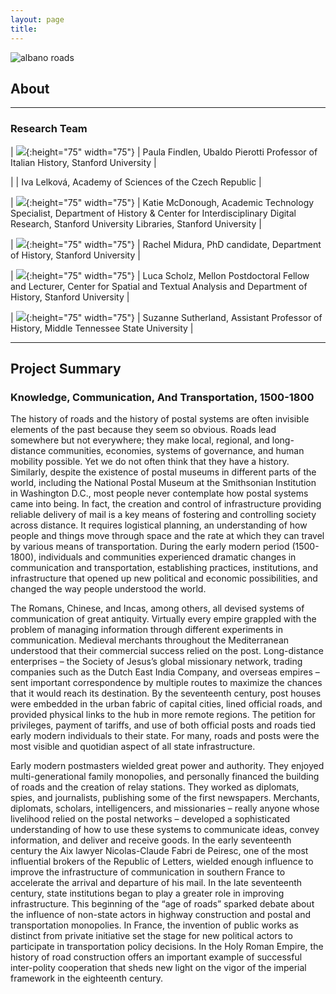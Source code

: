 ```yaml
---
layout: page
title:
---
```


![albano roads](https://github.com/EMmobility/emm_site/blob/gh-pages/assets/img/albano_detail.png?raw=true)
## About


---

### Research Team

| ![](https://github.com/EMmobility/emm_site/blob/gh-pages/assets/img/findlen.jpg?raw=true){:height="75" width="75"} | Paula Findlen, Ubaldo Pierotti Professor of Italian History, Stanford University |


|  | Iva Lelková, Academy of Sciences of the Czech Republic |


| ![](https://github.com/EMmobility/emm_site/blob/gh-pages/assets/img/mcdonough.JPG?raw=true){:height="75" width="75"} | Katie McDonough, Academic Technology Specialist, Department of History & Center for Interdisciplinary Digital Research, Stanford University Libraries, Stanford University |


| ![](https://github.com/EMmobility/emm_site/blob/gh-pages/assets/img/midura.jpg?raw=true){:height="75" width="75"} | Rachel Midura, PhD candidate, Department of History, Stanford University |


| ![](https://github.com/EMmobility/emm_site/blob/gh-pages/assets/img/scholz.jpg?raw=true){:height="75" width="75"} | Luca Scholz, Mellon Postdoctoral Fellow and Lecturer, Center for Spatial and Textual Analysis and Department of History, Stanford University |


| ![](https://github.com/EMmobility/emm_site/blob/gh-pages/assets/img/sutherland.JPG?raw=true){:height="75" width="75"} | Suzanne Sutherland, Assistant Professor of History, Middle Tennessee State University |


---

## Project Summary
### Knowledge, Communication, And Transportation, 1500-1800


The history of roads and the history of postal systems are often invisible elements of the past because they seem so obvious. Roads lead somewhere but not everywhere; they make local, regional, and long-distance communities, economies, systems of governance, and human mobility possible. Yet we do not often think that they have a history. Similarly, despite the existence of postal museums in different parts of the world, including the National Postal Museum at the Smithsonian Institution in Washington D.C., most people never contemplate how postal systems came into being. In fact, the creation and control of infrastructure providing reliable delivery of mail is a key means of fostering and controlling society across distance. It requires logistical planning, an understanding of how people and things move through space and the rate at which they can travel by various means of transportation. During the early modern period (1500-1800), individuals and communities experienced dramatic changes in communication and transportation, establishing practices, institutions, and infrastructure that opened up new political and economic possibilities, and changed the way people understood the world.

The Romans, Chinese, and Incas, among others, all devised systems of communication of great antiquity. Virtually every empire grappled with the problem of managing information through different experiments in communication. Medieval merchants throughout the Mediterranean understood that their commercial success relied on the post. Long-distance enterprises – the Society of Jesus’s global missionary network, trading companies such as the Dutch East India Company, and overseas empires – sent important correspondence by multiple routes to maximize the chances that it would reach its destination. By the seventeenth century, post houses were embedded in the urban fabric of capital cities, lined official roads, and provided physical links to the hub in more remote regions. The petition for privileges, payment of tariffs, and use of both official posts and roads tied early modern individuals to their state. For many, roads and posts were the most visible and quotidian aspect of all state infrastructure.

Early modern postmasters wielded great power and authority. They enjoyed multi-generational family monopolies, and personally financed the building of roads and the creation of relay stations. They worked as diplomats, spies, and journalists, publishing some of the first newspapers. Merchants, diplomats, scholars, intelligencers, and missionaries – really anyone whose livelihood relied on the postal networks – developed a sophisticated understanding of how to use these systems to communicate ideas, convey information, and deliver and receive goods. In the early seventeenth century the Aix lawyer Nicolas-Claude Fabri de Peiresc, one of the most influential brokers of the Republic of Letters, wielded enough influence to improve the infrastructure of communication in southern France to accelerate the arrival and departure of his mail. In the late seventeenth century, state institutions began to play a greater role in improving infrastructure. This beginning of the “age of roads” sparked debate about the influence of non-state actors in highway construction and postal and transportation monopolies. In France, the invention of public works as distinct from private initiative set the stage for new political actors to participate in transportation policy decisions. In the Holy Roman Empire, the history of road construction offers an important example of successful inter-polity cooperation that sheds new light on the vigor of the imperial framework in the eighteenth century.
